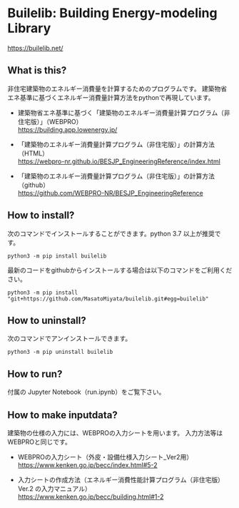 # Builelib: Building Energy-modeling Library

https://builelib.net/

## What is this?

非住宅建築物のエネルギー消費量を計算するためのプログラムです。
建築物省エネ基準に基づくエネルギー消費量計算方法をpythonで再現しています。

- 建築物省エネ基準に基づく「建築物のエネルギー消費量計算プログラム（非住宅版）」（WEBPRO）  
https://building.app.lowenergy.jp/

- 「建築物のエネルギー消費量計算プログラム（非住宅版）」の計算方法（HTML）  
https://webpro-nr.github.io/BESJP_EngineeringReference/index.html

- 「建築物のエネルギー消費量計算プログラム（非住宅版）」の計算方法（github）  
https://github.com/WEBPRO-NR/BESJP_EngineeringReference

## How to install?

次のコマンドでインストールすることができます。python 3.7 以上が推奨です。
```
python3 -m pip install builelib
```
最新のコードをgithubからインストールする場合は以下のコマンドをご利用ください。
```
python3 -m pip install "git+https://github.com/MasatoMiyata/builelib.git#egg=builelib"
```
## How to uninstall?

次のコマンドでアンインストールできます。
```
python3 -m pip uninstall builelib
```

## How to run?

付属の Jupyter Notebook（run.ipynb）をご覧下さい。


## How to make inputdata?

建築物の仕様の入力には、WEBPROの入力シートを用います。
入力方法等はWEBPROと同じです。

- WEBPROの入力シート（外皮・設備仕様入力シート_Ver2用）  
https://www.kenken.go.jp/becc/index.html#5-2

- 入力シートの作成方法（エネルギー消費性能計算プログラム（非住宅版）Ver.2 の入力マニュアル）  
https://www.kenken.go.jp/becc/building.html#1-2

